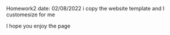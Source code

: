 Homework2 date: 02/08/2022
i copy the website template and I customesize for me 

I hope you enjoy the page 